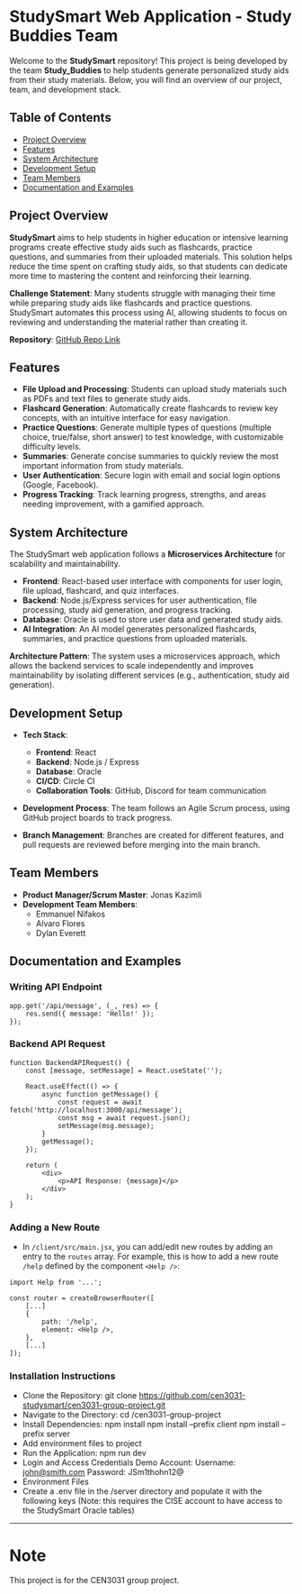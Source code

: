 
# StudySmart Web Application - Study Buddies Team

Welcome to the **StudySmart** repository! This project is being developed by the team **Study_Buddies** to help students generate personalized study aids from their study materials. Below, you will find an overview of our project, team, and development stack.

## Table of Contents
- [Project Overview](#project-overview)
- [Features](#features)
- [System Architecture](#system-architecture)
- [Development Setup](#development-setup)
- [Team Members](#team-members)
- [Documentation and Examples](#documentation-and-examples)

## Project Overview
**StudySmart** aims to help students in higher education or intensive learning programs create effective study aids such as flashcards, practice questions, and summaries from their uploaded materials. This solution helps reduce the time spent on crafting study aids, so that students can dedicate more time to mastering the content and reinforcing their learning.

**Challenge Statement**: Many students struggle with managing their time while preparing study aids like flashcards and practice questions. StudySmart automates this process using AI, allowing students to focus on reviewing and understanding the material rather than creating it.

**Repository**: [GitHub Repo Link](https://github.com/cen3031-studysmart/cen3031-group-project)

## Features
- **File Upload and Processing**: Students can upload study materials such as PDFs and text files to generate study aids.
- **Flashcard Generation**: Automatically create flashcards to review key concepts, with an intuitive interface for easy navigation.
- **Practice Questions**: Generate multiple types of questions (multiple choice, true/false, short answer) to test knowledge, with customizable difficulty levels.
- **Summaries**: Generate concise summaries to quickly review the most important information from study materials.
- **User Authentication**: Secure login with email and social login options (Google, Facebook).
- **Progress Tracking**: Track learning progress, strengths, and areas needing improvement, with a gamified approach.

## System Architecture
The StudySmart web application follows a **Microservices Architecture** for scalability and maintainability.

- **Frontend**: React-based user interface with components for user login, file upload, flashcard, and quiz interfaces.
- **Backend**: Node.js/Express services for user authentication, file processing, study aid generation, and progress tracking.
- **Database**: Oracle is used to store user data and generated study aids.
- **AI Integration**: An AI model generates personalized flashcards, summaries, and practice questions from uploaded materials.

**Architecture Pattern**: The system uses a microservices approach, which allows the backend services to scale independently and improves maintainability by isolating different services (e.g., authentication, study aid generation).

## Development Setup
- **Tech Stack**:
  - **Frontend**: React
  - **Backend**: Node.js / Express
  - **Database**: Oracle
  - **CI/CD**: Circle CI
  - **Collaboration Tools**: GitHub, Discord for team communication

- **Development Process**: The team follows an Agile Scrum process, using GitHub project boards to track progress.
- **Branch Management**: Branches are created for different features, and pull requests are reviewed before merging into the main branch.

## Team Members
- **Product Manager/Scrum Master**: Jonas Kazimli
- **Development Team Members**:
  - Emmanuel Nifakos
  - Alvaro Flores
  - Dylan Everett

## Documentation and Examples

### Writing API Endpoint

```
app.get('/api/message', (_, res) => {
    res.send({ message: 'Hello!' });
});
```

### Backend API Request

```
function BackendAPIRequest() {
    const [message, setMessage] = React.useState('');

    React.useEffect(() => {
        async function getMessage() {
            const request = await fetch('http://localhost:3000/api/message');
            const msg = await request.json();
            setMessage(msg.message);
        }
        getMessage();
    });

    return (
        <div>
            <p>API Response: {message}</p>
        </div>
    );
}
```

### Adding a New Route

* In `/client/src/main.jsx`, you can add/edit new routes by adding an entry to the `routes` array. For example, this is how to add a new route `/help` defined by the component `<Help />`:
```
import Help from '...';

const router = createBrowserRouter([
    [...]
    {
        path: '/help',
        element: <Help />,
    },
    [...]
]);

```

### Installation Instructions
* Clone the Repository:
    git clone https://github.com/cen3031-studysmart/cen3031-group-project.git
* Navigate to the Directory: cd /cen3031-group-project
* Install Dependencies:
npm install
npm install –prefix client
npm install –prefix server
* Add environment files to project
* Run the Application:
npm run dev
* Login and Access Credentials
Demo Account:
Username: john@smith.com
Password: JSm1thohn12@
* Environment Files
* Create a .env file in the /server directory and populate it with the following keys (Note: this requires the CISE account to have access to the StudySmart Oracle tables)
---

# Note

This project is for the CEN3031 group project.
